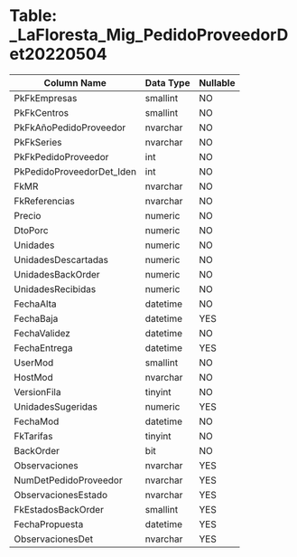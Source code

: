 # Table: _LaFloresta_Mig_PedidoProveedorDet20220504

| Column Name | Data Type | Nullable |
|-------------|-----------|----------|
| PkFkEmpresas | smallint | NO |
| PkFkCentros | smallint | NO |
| PkFkAñoPedidoProveedor | nvarchar | NO |
| PkFkSeries | nvarchar | NO |
| PkFkPedidoProveedor | int | NO |
| PkPedidoProveedorDet_Iden | int | NO |
| FkMR | nvarchar | NO |
| FkReferencias | nvarchar | NO |
| Precio | numeric | NO |
| DtoPorc | numeric | NO |
| Unidades | numeric | NO |
| UnidadesDescartadas | numeric | NO |
| UnidadesBackOrder | numeric | NO |
| UnidadesRecibidas | numeric | NO |
| FechaAlta | datetime | NO |
| FechaBaja | datetime | YES |
| FechaValidez | datetime | NO |
| FechaEntrega | datetime | YES |
| UserMod | smallint | NO |
| HostMod | nvarchar | NO |
| VersionFila | tinyint | NO |
| UnidadesSugeridas | numeric | YES |
| FechaMod | datetime | NO |
| FkTarifas | tinyint | NO |
| BackOrder | bit | NO |
| Observaciones | nvarchar | YES |
| NumDetPedidoProveedor | nvarchar | YES |
| ObservacionesEstado | nvarchar | YES |
| FkEstadosBackOrder | smallint | YES |
| FechaPropuesta | datetime | YES |
| ObservacionesDet | nvarchar | YES |
